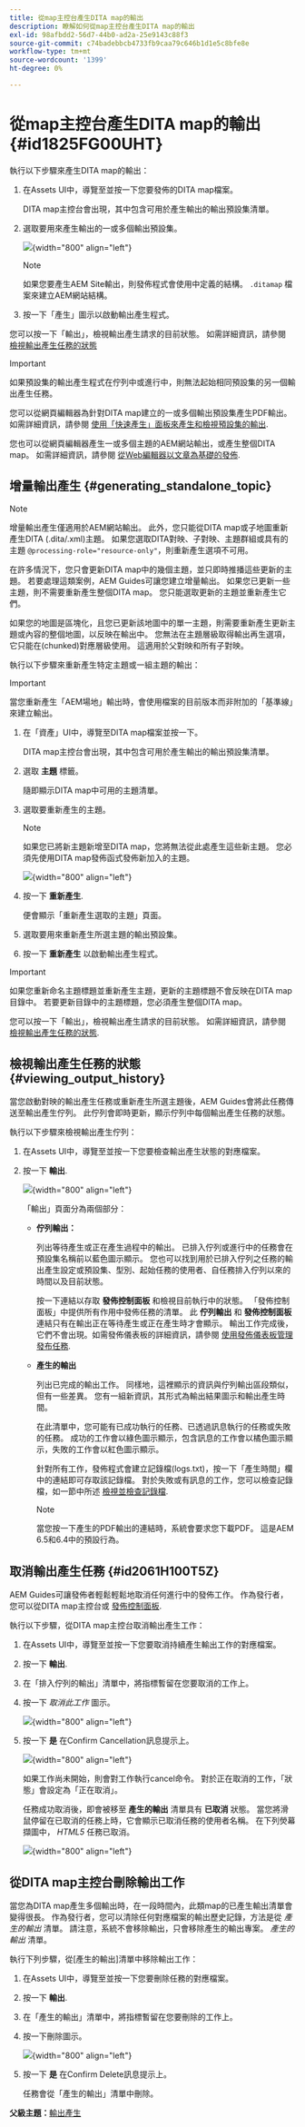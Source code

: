 ```yaml
---
title: 從map主控台產生DITA map的輸出
description: 瞭解如何從map主控台產生DITA map的輸出
exl-id: 98afbdd2-56d7-44b0-ad2a-25e9143c88f3
source-git-commit: c74badebbcb4733fb9caa79c646b1d1e5c8bfe8e
workflow-type: tm+mt
source-wordcount: '1399'
ht-degree: 0%

---
```


# 從map主控台產生DITA map的輸出 {#id1825FG00UHT}

執行以下步驟來產生DITA map的輸出：

1. 在Assets UI中，導覽至並按一下您要發佈的DITA map檔案。

   DITA map主控台會出現，其中包含可用於產生輸出的輸出預設集清單。

1. 選取要用來產生輸出的一或多個輸出預設集。

   ![](images/generate-multiple-outputs-uuid.png){width="800" align="left"}

   >[!NOTE]
   >
   > 如果您要產生AEM Site輸出，則發佈程式會使用中定義的結構。 `.ditamap` 檔案來建立AEM網站結構。

1. 按一下「產生」圖示以啟動輸出產生程式。


您可以按一下「輸出」，檢視輸出產生請求的目前狀態。 如需詳細資訊，請參閱 [檢視輸出產生任務的狀態](#viewing_output_history)

>[!IMPORTANT]
>
> 如果預設集的輸出產生程式在佇列中或進行中，則無法起始相同預設集的另一個輸出產生任務。

您可以從網頁編輯器為針對DITA map建立的一或多個輸出預設集產生PDF輸出。 如需詳細資訊，請參閱 [使用「快速產生」面板來產生和檢視預設集的輸出](web-editor-quick-generate-panel.md#).

您也可以從網頁編輯器產生一或多個主題的AEM網站輸出，或產生整個DITA map。 如需詳細資訊，請參閱 [從Web編輯器以文章為基礎的發佈](web-editor-article-publishing.md#id218CK0U019I).

## 增量輸出產生 {#generating_standalone_topic}

>[!NOTE]
>
> 增量輸出產生僅適用於AEM網站輸出。 此外，您只能從DITA map或子地圖重新產生DITA \(.dita/.xml\)主題。 如果您選取DITA對映、子對映、主題群組或具有的主題 `@processing-role="resource-only"`，則重新產生選項不可用。

在許多情況下，您只會更新DITA map中的幾個主題，並只即時推播這些更新的主題。 若要處理這類案例，AEM Guides可讓您建立增量輸出。 如果您已更新一些主題，則不需要重新產生整個DITA map。 您只能選取更新的主題並重新產生它們。

如果您的地圖是區塊化，且您已更新該地圖中的單一主題，則需要重新產生更新主題或內容的整個地圖，以反映在輸出中。 您無法在主題層級取得輸出再生選項，它只能在\(chunked\)對應層級使用。 這適用於父對映和所有子對映。

執行以下步驟來重新產生特定主題或一組主題的輸出：

>[!IMPORTANT]
>
> 當您重新產生「AEM場地」輸出時，會使用檔案的目前版本而非附加的「基準線」來建立輸出。

1. 在「資產」UI中，導覽至DITA map檔案並按一下。

   DITA map主控台會出現，其中包含可用於產生輸出的輸出預設集清單。

1. 選取 **主題** 標籤。

   隨即顯示DITA map中可用的主題清單。

1. 選取要重新產生的主題。

   >[!NOTE]
   >
   > 如果您已將新主題新增至DITA map，您將無法從此處產生這些新主題。 您必須先使用DITA map發佈函式發佈新加入的主題。

   ![](images/regenerate-topics.png){width="800" align="left"}

1. 按一下 **重新產生**.

   便會顯示「重新產生選取的主題」頁面。

1. 選取要用來重新產生所選主題的輸出預設集。

1. 按一下 **重新產生** 以啟動輸出產生程式。


>[!IMPORTANT]
>
> 如果您重新命名主題標題並重新產生主題，更新的主題標題不會反映在DITA map目錄中。 若要更新目錄中的主題標題，您必須產生整個DITA map。

您可以按一下「輸出」，檢視輸出產生請求的目前狀態。 如需詳細資訊，請參閱 [檢視輸出產生任務的狀態](#viewing_output_history).

## 檢視輸出產生任務的狀態 {#viewing_output_history}

當您啟動對映的輸出產生任務或重新產生所選主題後，AEM Guides會將此任務傳送至輸出產生佇列。 此佇列會即時更新，顯示佇列中每個輸出產生任務的狀態。

執行以下步驟來檢視輸出產生佇列：

1. 在Assets UI中，導覽至並按一下您要檢查輸出產生狀態的對應檔案。

1. 按一下 **輸出**.

   ![](images/output-queued.png){width="800" align="left"}

   「輸出」頁面分為兩個部分：

   - **佇列輸出：**

      列出等待產生或正在產生過程中的輸出。 已排入佇列或進行中的任務會在預設集名稱前以藍色圖示顯示。 您也可以找到用於已排入佇列之任務的輸出產生設定或預設集、型別、起始任務的使用者、自任務排入佇列以來的時間以及目前狀態。

      按一下連結以存取 **發佈控制面板** 和檢視目前執行中的狀態。 「發佈控制面板」中提供所有作用中發佈任務的清單。 此 **佇列輸出** 和 **發佈控制面板**&#x200B;連結只有在輸出正在等待產生或正在產生時才會顯示。 輸出工作完成後，它們不會出現。如需發佈儀表板的詳細資訊，請參閱 [使用發佈儀表板管理發布任務](generate-output-publish-dashboard.md#).

   - **產生的輸出**

      列出已完成的輸出工作。 同樣地，這裡顯示的資訊與佇列輸出區段類似，但有一些差異。 您有一組新資訊，其形式為輸出結果圖示和輸出產生時間。

      在此清單中，您可能有已成功執行的任務、已透過訊息執行的任務或失敗的任務。 成功的工作會以綠色圖示顯示，包含訊息的工作會以橘色圖示顯示，失敗的工作會以紅色圖示顯示。

      針對所有工作，發佈程式會建立記錄檔\(logs.txt\)，按一下「產生時間」欄中的連結即可存取該記錄檔。 對於失敗或有訊息的工作，您可以檢查記錄檔，如一節中所述 [檢視並檢查記錄檔](generate-output-basic-troubleshooting.md#id1822G0P0CHS).

      >[!NOTE]
      >
      > 當您按一下產生的PDF輸出的連結時，系統會要求您下載PDF。 這是AEM 6.5和6.4中的預設行為。


## 取消輸出產生任務 {#id2061H100T5Z}

AEM Guides可讓發佈者輕鬆輕鬆地取消任何進行中的發佈工作。 作為發行者，您可以從DITA map主控台或 [發佈控制面板](generate-output-publish-dashboard.md#).

執行以下步驟，從DITA map主控台取消輸出產生工作：

1. 在Assets UI中，導覽至並按一下您要取消持續產生輸出工作的對應檔案。

1. 按一下 **輸出**.

1. 在「排入佇列的輸出」清單中，將指標暫留在您要取消的工作上。

1. 按一下 *取消此工作* 圖示。

   ![](images/cancel-publish-task-map-console.png){width="800" align="left"}

1. 按一下 **是** 在Confirm Cancellation訊息提示上。

   ![](images/confirm-cancel-output-map-condole.png){width="800" align="left"}

   如果工作尚未開始，則會對工作執行cancel命令。 對於正在取消的工作，「狀態」會設定為「正在取消」。

   任務成功取消後，即會被移至 **產生的輸出** 清單具有 **已取消** 狀態。 當您將滑鼠停留在已取消的任務上時，它會顯示已取消任務的使用者名稱。 在下列熒幕擷圖中， *HTML5* 任務已取消。

   ![](images/cancelled-output-task.png){width="800" align="left"}


## 從DITA map主控台刪除輸出工作

當您為DITA map產生多個輸出時，在一段時間內，此類map的已產生輸出清單會變得很長。 作為發行者，您可以清除任何對應檔案的輸出歷史記錄，方法是從 *產生的輸出* 清單。 請注意，系統不會移除輸出，只會移除產生的輸出專案。 *產生的輸出* 清單。

執行下列步驟，從[產生的輸出]清單中移除輸出工作：

1. 在Assets UI中，導覽至並按一下您要刪除任務的對應檔案。

1. 按一下 **輸出**.

1. 在「產生的輸出」清單中，將指標暫留在您要刪除的工作上。

1. 按一下刪除圖示。

   ![](images/delete-output-task.png){width="800" align="left"}

1. 按一下 **是** 在Confirm Delete訊息提示上。

   任務會從「產生的輸出」清單中刪除。


**父級主題：**[&#x200B;輸出產生](generate-output.md)
